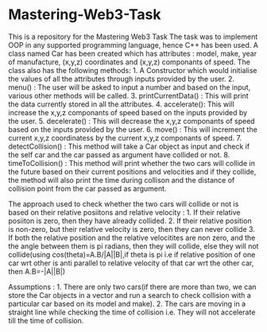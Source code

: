 # Mastering-Web3-Task
This is a repository for the Mastering Web3 Task
The task was to implement OOP in any supported programming language, hence C++ has been used.
A class named Car has been created which has attributes : model, make, year of manufacture, (x,y,z) coordinates and (x,y,z) componants of speed.
The class also has the following methods:
        1. A Constructor which would initialise the values of all the attributes through inputs provided by the user.
        2. menu() : The user will be asked to input a number and based on the input, various other methods will be called.
        3. printCurrentData() : This will print the data currently stored in all the attributes.
        4. accelerate(): This will increase the x,y,z componants of speed based on the inputs provided by the user.
        5. decelerate() : This will decrease the x,y,z componants of speed based on the inputs provided by the user.
        6. move() : This will increment the current x,y,z coordinatess by the current x,y,z componants of speed.
        7. detectCollision() : This method will take a Car object as input and check if the self car and the car passed as argument have collided or not.
        8. timeToCollision() : This method will print whether the two cars will collide in the future based on their current positions and velocities
                               and if they collide, the method will also print the time during collison and the distance of collision point from the car
                               passed as argument.
                                
The approach used to check whether the two cars will collide or not is based on their relative posiitons and relative velocity : 
       1. If their relative posiiton is zero, then they have already collided.
       2. If their relative position is non-zero, but their relative velocity is zero, then they can never collide
       3. If both the relative position and the relative velocitites are non zero, and the the angle between them is pi radians, then they will collide, else they
          will not collide(using cos(theta)=A.B/|A||B|,if theta is pi i.e if relative position of one car wrt other is anti parallel to relative velocity of
          that car wrt the other car, then A.B=-|A||B|)

Assumptions :
      1. There are only two cars(if there are more than two, we can store the Car objects in a vector and run a search to check collision with a particular
         car based on its model and make).
      2. The cars are moving in a straight line while checking the time of collision i.e. They will not accelerate till the time of collision.
        
